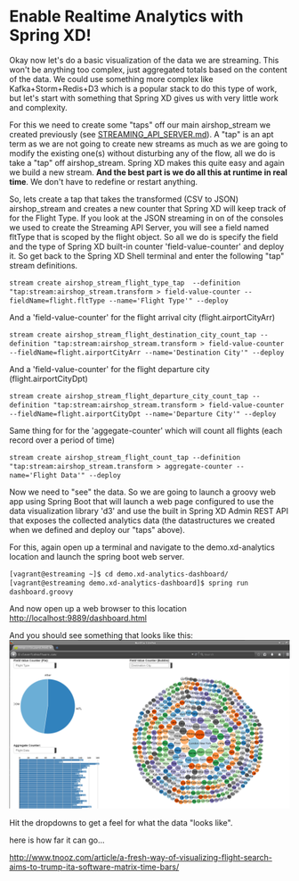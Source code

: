 Enable Realtime Analytics with Spring XD!
=========================================

Okay now let's do a basic visualization of the data we are streaming. This won't be anything too complex, just aggregated totals based on the content of the data. We could use something more complex like Kafka+Storm+Redis+D3 which is a popular stack to do this type of work, but let's start with something that Spring XD gives us with very little work and complexity.

For this we need to create some "taps" off our main airshop_stream we created previously (see [STREAMING_API_SERVER.md](STREAMING_API_SERVER.md)). A "tap" is an apt term as we are not going to create new streams as much as we are going to modify the existing one(s) without disturbing any of the flow, all we do is take a "tap" off airshop_stream. Spring XD makes this quite easy and again we build a new stream. **And the best part is we do all this at runtime in real time**. We don't have to redefine or restart anything.

So, lets create a tap that takes the transformed (CSV to JSON) airshop_stream and creates a new counter that Spring XD will keep track of for the Flight Type. If you look at the JSON streaming in on of the consoles we used to create the Streaming API Server, you will see a field named fltType that is scoped by the flight object. So all we do is specify the field  and the type of Spring XD built-in counter 'field-value-counter' and deploy it. So get back to the Spring XD Shell terminal and enter the following "tap" stream definitions. 

``` console
stream create airshop_stream_flight_type_tap  --definition "tap:stream:airshop_stream.transform > field-value-counter --fieldName=flight.fltType --name='Flight Type'" --deploy
```

And a 'field-value-counter' for the flight arrival city (flight.airportCityArr)
``` console
stream create airshop_stream_flight_destination_city_count_tap --definition "tap:stream:airshop_stream.transform > field-value-counter --fieldName=flight.airportCityArr --name='Destination City'" --deploy
```

And a 'field-value-counter' for the flight departure city (flight.airportCityDpt)
``` console
stream create airshop_stream_flight_departure_city_count_tap --definition "tap:stream:airshop_stream.transform > field-value-counter --fieldName=flight.airportCityDpt --name='Departure City'" --deploy
```

Same thing for for the 'aggegate-counter' which will count all flights (each record over a period of time)
``` console
stream create airshop_stream_flight_count_tap --definition "tap:stream:airshop_stream.transform > aggregate-counter --name='Flight Data'" --deploy
```

Now we need to "see" the data. So we are going to launch a groovy web app using Spring Boot that will launch a web page configured to use the data visualization library 'd3' and use the built in Spring XD Admin REST API that exposes the collected analytics data (the datastructures we created when we defined and deploy our "taps" above).

For this, again open up a terminal and navigate to the demo.xd-analytics location and launch the spring boot web server.

``` console
[vagrant@estreaming ~]$ cd demo.xd-analytics-dashboard/
[vagrant@estreaming demo.xd-analytics-dashboard]$ spring run dashboard.groovy
```

And now open up a web browser to this location
[http://localhost:9889/dashboard.html](http://localhost:9889/dashboard.html)

And you should see something that looks like this:
![spring-xd-shell](img/spring_xd_analytics_dashboard.png)

Hit the dropdowns to get a feel for what the data "looks like".

here is how far it can go...

http://www.tnooz.com/article/a-fresh-way-of-visualizing-flight-search-aims-to-trump-ita-software-matrix-time-bars/
